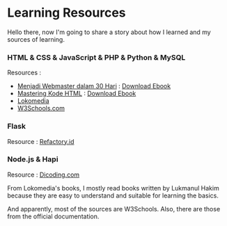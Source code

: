 # Learning Resources
Hello there, now I'm going to share a story about how I learned and my sources of learning.

### HTML & CSS & JavaScript & PHP & Python & MySQL
Resources :
- [Menjadi Webmaster dalam 30 Hari](https://rioastamal.net/ebooks) : [Download Ebook](https://rioastamal.net/files/ebook/menjadi-webmaster-dalam-30-hari-2018-update.pdf)
- [Mastering Kode HTML](https://rioastamal.net/ebooks) : [Download Ebook](https://rioastamal.net/files/ebook/mastering-kode-html.pdf)
- [Lokomedia](http://bukulokomedia.com)
- [W3Schools.com](https://w3schools.com)

### Flask
Resource : [Refactory.id](https://refactory.id)

### Node.js & Hapi
Resource : [Dicoding.com](https://dicoding.com)

From Lokomedia's books, I mostly read books written by Lukmanul Hakim because they are easy to understand and suitable for learning the basics.

And apparently, most of the sources are W3Schools.
Also, there are those from the official documentation.
